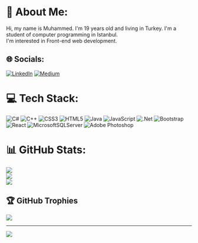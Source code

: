 # 💫 About Me:
Hi, my name is Muhammed. I'm 19 years old and living in Turkey. I'm a student of computer programming in Istanbul.<br>I'm interested in Front-end web development.


## 🌐 Socials:
[![LinkedIn](https://img.shields.io/badge/LinkedIn-%230077B5.svg?logo=linkedin&logoColor=white)](https://linkedin.com/in/https://www.linkedin.com/in/muhammet-yayla-41174b243/) [![Medium](https://img.shields.io/badge/Medium-12100E?logo=medium&logoColor=white)](https://medium.com/@https://medium.com/@myayla) 

# 💻 Tech Stack:
![C#](https://img.shields.io/badge/c%23-%23239120.svg?style=for-the-badge&logo=c-sharp&logoColor=white) ![C++](https://img.shields.io/badge/c++-%2300599C.svg?style=for-the-badge&logo=c%2B%2B&logoColor=white) ![CSS3](https://img.shields.io/badge/css3-%231572B6.svg?style=for-the-badge&logo=css3&logoColor=white) ![HTML5](https://img.shields.io/badge/html5-%23E34F26.svg?style=for-the-badge&logo=html5&logoColor=white) ![Java](https://img.shields.io/badge/java-%23ED8B00.svg?style=for-the-badge&logo=java&logoColor=white) ![JavaScript](https://img.shields.io/badge/javascript-%23323330.svg?style=for-the-badge&logo=javascript&logoColor=%23F7DF1E) ![.Net](https://img.shields.io/badge/.NET-5C2D91?style=for-the-badge&logo=.net&logoColor=white) ![Bootstrap](https://img.shields.io/badge/bootstrap-%23563D7C.svg?style=for-the-badge&logo=bootstrap&logoColor=white) ![React](https://img.shields.io/badge/react-%2320232a.svg?style=for-the-badge&logo=react&logoColor=%2361DAFB) ![MicrosoftSQLServer](https://img.shields.io/badge/Microsoft%20SQL%20Sever-CC2927?style=for-the-badge&logo=microsoft%20sql%20server&logoColor=white) ![Adobe Photoshop](https://img.shields.io/badge/adobephotoshop-%2331A8FF.svg?style=for-the-badge&logo=adobephotoshop&logoColor=white)
# 📊 GitHub Stats:
![](https://github-readme-stats.vercel.app/api?username=muhammedyayla&theme=midnight-purple&hide_border=false&include_all_commits=true&count_private=false)<br/>
![](https://github-readme-streak-stats.herokuapp.com/?user=muhammedyayla&theme=midnight-purple&hide_border=false)<br/>
![](https://github-readme-stats.vercel.app/api/top-langs/?username=muhammedyayla&theme=midnight-purple&hide_border=false&include_all_commits=true&count_private=false&layout=compact)

## 🏆 GitHub Trophies
![](https://github-profile-trophy.vercel.app/?username=muhammedyayla&theme=discord&no-frame=false&no-bg=true&margin-w=4)

---
[![](https://visitcount.itsvg.in/api?id=muhammedyayla&icon=5&color=1)](https://visitcount.itsvg.in)

<!-- Proudly created with GPRM ( https://gprm.itsvg.in ) -->
